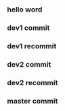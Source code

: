 ### hello word
### dev1 commit
### dev1 recommit
### dev2 commit
### dev2 recommit
### master commit